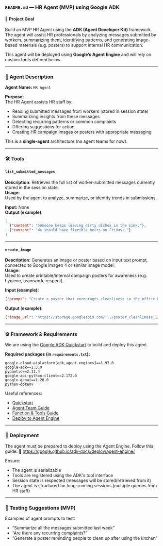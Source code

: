 ### `README.md` — HR Agent (MVP) using Google ADK

#### 🌟 **Project Goal**
Build an MVP HR Agent using the **ADK (Agent Developer Kit)** framework. The agent will assist HR professionals by analyzing messages submitted by workers, summarizing them, identifying patterns, and generating image-based materials (e.g. posters) to support internal HR communication.

This agent will be deployed using **Google’s Agent Engine** and will rely on custom tools defined below.

---

### 🧠 **Agent Description**
**Agent Name:** `HR Agent`

**Purpose:**  
The HR Agent assists HR staff by:
- Reading submitted messages from workers (stored in session state)
- Summarizing insights from these messages
- Detecting recurring patterns or common complaints
- Offering suggestions for action
- Creating HR campaign images or posters with appropriate messaging

This is a **single-agent** architecture (no agent teams for now).

---

### 🛠️ **Tools**

#### `list_submitted_messages`
**Description:** Retrieves the full list of worker-submitted messages currently stored in the session state.  
**Usage:**  
Used by the agent to analyze, summarize, or identify trends in submissions.

**Input:** None  
**Output (example):**
```json
[
  {"content": "Someone keeps leaving dirty dishes in the sink."},
  {"content": "We should have flexible hours on Fridays."}
]
```

---

#### `create_image`
**Description:** Generates an image or poster based on input text prompt, connected to Google Imagen 4 or similar image model.  
**Usage:**  
Used to create printable/internal campaign posters for awareness (e.g. hygiene, teamwork, respect).

**Input (example):**
```json
{"prompt": "Create a poster that encourages cleanliness in the office kitchen."}
```

**Output (example):**
```json
{"image_url": "https://storage.googleapis.com/.../poster_cleanliness_123.png"}
```

---

### ⚙️ **Framework & Requirements**

We are using the [Google ADK Quickstart](https://google.github.io/adk-docs/get-started/quickstart/) to build and deploy this agent.

**Required packages (in `requirements.txt`):**
```text
google-cloud-aiplatform[adk,agent_engines]==1.97.0
google-adk==1.3.0
pydantic==2.11.4
google-api-python-client==2.172.0
google-genai==1.20.0
python-dotenv
```

Useful references:
- [Quickstart](https://google.github.io/adk-docs/get-started/quickstart/)
- [Agent Team Guide](https://google.github.io/adk-docs/tutorials/agent-team/)
- [Function & Tools Guide](https://google.github.io/adk-docs/tools/function-tools/)
- [Deploy to Agent Engine](https://google.github.io/adk-docs/deploy/agent-engine/)

---

### 🚀 **Deployment**

The agent must be prepared to deploy using the Agent Engine. Follow this guide:
📄 https://google.github.io/adk-docs/deploy/agent-engine/

Ensure:
- The agent is serializable
- Tools are registered using the ADK's tool interface
- Session state is respected (messages will be stored/retrieved from it)
- The agent is structured for long-running sessions (multiple queries from HR staff)

---

### 🧪 **Testing Suggestions (MVP)**

Examples of agent prompts to test:
- “Summarize all the messages submitted last week”
- “Are there any recurring complaints?”
- “Generate a poster reminding people to clean up after using the kitchen”

